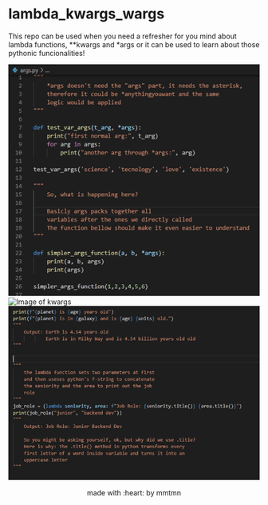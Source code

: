 # lambda_kwargs_wargs

This repo can be used when you need a refresher for you mind about lambda functions,
**kwargs and *args or it can be used to learn about those pythonic funcionalities!

![Image of args](https://github.com/mmtmn/lambda_kwargs_args/blob/master/README_images/args_image.png)
![Image of kwargs](https://github.com/mmtmn/lambda_kwargs_args/blob/master/README_images/kwargs_image.)
![Image of lambda](https://github.com/mmtmn/lambda_kwargs_args/blob/master/README_images/lambda_image.png)

<p align="center">made with :heart: by mmtmn</p>
